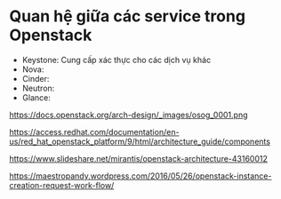 # Quan hệ giữa các service trong Openstack

- Keystone: Cung cấp xác thực cho các dịch vụ khác
- Nova:
- Cinder:
- Neutron:
- Glance:

https://docs.openstack.org/arch-design/_images/osog_0001.png

https://access.redhat.com/documentation/en-us/red_hat_openstack_platform/9/html/architecture_guide/components

https://www.slideshare.net/mirantis/openstack-architecture-43160012

https://maestropandy.wordpress.com/2016/05/26/openstack-instance-creation-request-work-flow/
